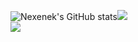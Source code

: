 ![Nexenek's GitHub stats](https://github-readme-stats.vercel.app/api?username=Nexenek&show_icons=true&theme=radical)<img src="https://github-readme-stats.vercel.app/api/top-langs/?username=Nexenek&layout=compact&show_icons=true&theme=radical&exclude_repo=DanutkasGitRepo"/><br>
[![](https://visitcount.itsvg.in/api?id=Jacob&label=Profile%20Views&color=12&pretty=true)](https://visitcount.itsvg.in)
